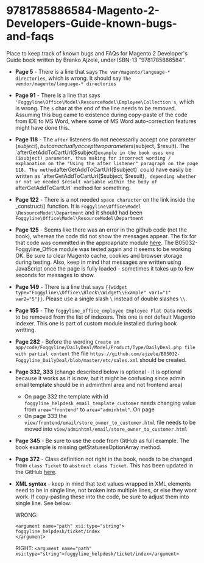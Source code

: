 # 9781785886584-Magento-2-Developers-Guide-known-bugs-and-faqs
Place to keep track of known bugs and FAQs for Magento 2 Developer's Guide book written by Branko Ajzele, under ISBN-13 "9781785886584".


* **Page 5** - There is a line that says `The var/magento/language-* directories`, which is wrong. It should say `The vendor/magento/language-* directories`
* **Page 91** - There is a line that says `'Foggyline\Office\Model\ResourceModel\Employee\Collection's`, which is wrong. The `s` char at the end of the line needs to be removed. Assuming this bug came to existence during copy-paste of the code from IDE to MS Word, where some of MS Word auto-correction features might have done this.
* **Page 118** - The `after` listeners do not necessarily accept one parameter ($subject), but can actually accept two parameters ($subject, $result). The `afterGetAddToCartUrl($subject)` example in the book uses one ($subject) parameter, thus making for incorrect wording / explanation on the "Using the after listener" paragraph on the page 118. The method `afterGetAddToCartUrl($subject)` could have easily be written as `afterGetAddToCartUrl($subject, $result)`, depending whether or not we needed $result variable within the body of `afterGetAddToCartUrl` method for something.
* **Page 122** - There is a not needed `space character` on the link inside the _construct() function. It is `Foggyline\Office\Model \ResourceModel\Department` and it should had been ``Foggyline\Office\Model\ResourceModel\Department``
* **Page 125** - Seems like there was an error in the github code (not the book), whereas the code did not show the messages appear. The fix for that code was committed in the approapriate module [here](https://github.com/ajzele/B05032-Foggyline_Office/commit/15ecf7e24da4855fcd9914d7be26325d176f9208). The B05032-Foggyline_Office module was tested again and it seems to be working OK. Be sure to clear Magento cache, cookies and browser storage during testing. Also, keep in mind that messages are written using JavaScript once the page is fully loaded - sometimes it takes up to few seconds for messages to show.
* **Page 149** - There is a line that says `{{widget type="Foggyline\\Office\\Block\\Widget\\Example" var1="1" var2="5"}}`. Please use a single slash `\` instead of double slashes `\\`.
* **Page 155** - The `foggyline_office_employee Employee Flat Data` needs to be removed from the list of indexers. This one is not default Magento indexer. This one is part of custom module installed during book writting.
* **Page 282** - Before the wording `Create an app/code/Foggyline/DailyDeal/Model/Product/Type/DailyDeal.php file with partial content` the file `https://github.com/ajzele/B05032-Foggyline_DailyDeal/blob/master/etc/sales.xml` should be created.
* **Page 332, 333** (change described below is optional - it is optional because it works as it is now, but it might be confusing since admin email template should be in adminthml area and not frontend area)
    * On page 332 the template with id `foggyline_helpdesk_email_template_customer` needs changing value from `area="frontend"` to `area="adminhtml"`. On page
    * On page 333 the `view/frontend/email/store_owner_to_customer.html` file needs to be moved into `view/adminhtml/email/store_owner_to_customer.html`
* **Page 345** - Be sure to use the code from GitHub as full example. The book example is missing getStatusesOptionArray method.
* **Page 372** - Class definition not right in the book, needs to be changed from `class Ticket` to `abstract class Ticket`. This has been updated in the GitHub [here](https://github.com/ajzele/B05032-Foggyline_Helpdesk/blob/master/Controller/Ticket.php).
* **XML syntax** - keep in mind that text values wrapped in XML elements need to be in single line, not broken into multiple lines, or else they wont work. If copy-pasting these into the code, be sure to adjust them into single line. See below:

    WRONG:
    ```
    <argument name="path" xsi:type="string">
    foggyline_helpdesk/ticket/index
    </argument>
    ```
    
    RIGHT:
    `<argument name="path" xsi:type="string">foggyline_helpdesk/ticket/index</argument>`
